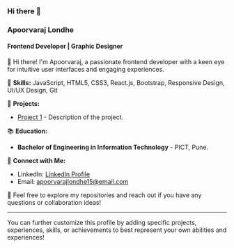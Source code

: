 ### Hi there 👋

<!--
**apoorvarajlondhe/apoorvarajlondhe** is a ✨ _special_ ✨ repository because its `README.md` (this file) appears on your GitHub profile.

Here are some ideas to get you started:

- 🔭 I’m currently working on ...
- 🌱 I’m currently learning ...
- 👯 I’m looking to collaborate on ...
- 🤔 I’m looking for help with ...
- 💬 Ask me about ...
- 📫 How to reach me: ...
- 😄 Pronouns: ...
- ⚡ Fun fact: ...
-->

<!--
<h1 align="center">Hello👋, I'm Suyog</h1>
<h3 align="center">I'm a Competitive Programmer and a Full Stack Web-Developer</h3>

<p align="center">
<img src='https://data.whicdn.com/images/54406285/original.gif' />
</p>
<p align="center">
<img src='https://komarev.com/ghpvc/?username=suyogkokaje' />
</p>
<p align="center">
<a href="https://linkedin.com/in/suyog-kokaje-bb54aa212" target="blank"><img src="https://img.shields.io/badge/LinkedIn-0077B5?style=for-the-badge&logo=linkedin&logoColor=white"/></a>
<a href="mailto:suyogkokaje6@gmail.com" target="blank"><img src="https://img.shields.io/badge/Gmail-D14836?style=for-the-badge&logo=gmail&logoColor=white"/></a>
<a href="https://twitter.com/KokajeSuyog" target="blank"><img src="https://img.shields.io/badge/Twitter-1DA1F2?style=for-the-badge&logo=twitter&logoColor=white"/></a>
</p>

<h3 align="center">CP Handles:</h3>
<p align="center">
<a href="https://codeforces.com/profile/tsubasa_otori" target="blank"><img align="center" src="https://img.shields.io/badge/Codeforces-445f9d?style=for-the-badge&logo=Codeforces&logoColor=white"/></a>
<a href="https://www.instagram.com/suyog_kokaje/" target="blank"><img align="center" src="https://img.shields.io/badge/-LeetCode-FFA116?style=for-the-badge&logo=LeetCode&logoColor=black"/></a>
<a href="https://twitter.com/kokajesuyog" target="blank"><img align="center" src="https://img.shields.io/badge/Codechef-%23B92B27.svg?&style=for-the-badge&logo=Codechef&logoColor=white"/></a>
</p>

<h3 align="center">Languages and Tools:</h3>
<p align="center"> 
<img src="https://img.shields.io/badge/C%2B%2B-00599C?style=for-the-badge&logo=c%2B%2B&logoColor=white"/> 
<img src="https://img.shields.io/badge/Python-FFD43B?style=for-the-badge&logo=python&logoColor=blue"/> 
<img src="https://img.shields.io/badge/JavaScript-323330?style=for-the-badge&logo=javascript&logoColor=F7DF1E"/> 
<img src="https://img.shields.io/badge/Bootstrap-563D7C?style=for-the-badge&logo=bootstrap&logoColor=white"/> 
<img src="https://img.shields.io/badge/Tailwind_CSS-38B2AC?style=for-the-badge&logo=tailwind-css&logoColor=white"/> 
<img src="https://img.shields.io/badge/React-20232A?style=for-the-badge&logo=react&logoColor=61DAFB"/> 
<img src="https://img.shields.io/badge/next.js-000000?style=for-the-badge&logo=nextdotjs&logoColor=white"/> 
<img src="https://img.shields.io/badge/Express.js-000000?style=for-the-badge&logo=express&logoColor=white"/> 
<img src="https://img.shields.io/badge/Node.js-339933?style=for-the-badge&logo=nodedotjs&logoColor=white"/> 
<img src="https://img.shields.io/badge/Flutter-02569B?style=for-the-badge&logo=flutter&logoColor=white"/> 
<img src="https://img.shields.io/badge/Flask-000000?style=for-the-badge&logo=flask&logoColor=white"/> 
<img src="https://img.shields.io/badge/MySQL-005C84?style=for-the-badge&logo=mysql&logoColor=white"/> 
<img src="https://img.shields.io/badge/MongoDB-4EA94B?style=for-the-badge&logo=mongodb&logoColor=white"/> 
<img src="https://img.shields.io/badge/Vercel-000000?style=for-the-badge&logo=vercel&logoColor=white"/> 
<img src="https://img.shields.io/badge/Render-%46E3B7.svg?style=for-the-badge&logo=render&logoColor=white"/> 
<img src="https://img.shields.io/badge/OpenCV-27338e?style=for-the-badge&logo=OpenCV&logoColor=white"/> 
<img src="https://img.shields.io/badge/Pandas-2C2D72?style=for-the-badge&logo=pandas&logoColor=white"/> 
<img src="https://img.shields.io/badge/scikit_learn-F7931E?style=for-the-badge&logo=scikit-learn&logoColor=white"/> 
<img src="https://img.shields.io/badge/LaTeX-47A141?style=for-the-badge&logo=LaTeX&logoColor=white"/> 
<img src="https://img.shields.io/badge/Postman-FF6C37?style=for-the-badge&logo=Postman&logoColor=white"/> 
<img src="https://img.shields.io/badge/NeoVim-%2357A143.svg?&style=for-the-badge&logo=neovim&logoColor=white"/> 
<img src="https://img.shields.io/badge/VSCode-0078D4?style=for-the-badge&logo=visual%20studio%20code&logoColor=white"/> 
<img src="https://img.shields.io/badge/GIT-E44C30?style=for-the-badge&logo=git&logoColor=white"/> 
<img src="https://img.shields.io/badge/Ubuntu-E95420?style=for-the-badge&logo=ubuntu&logoColor=white"/> 
</p>

<h3 align="center">Contributions:</h3>
<p align="center"><img src="https://github.com/suyogkokaje/suyogkokaje/blob/output/github-contribution-grid-snake.svg"/></p>
-->

### Apoorvaraj Londhe
#### Frontend Developer | Graphic Designer

👋 Hi there! I'm Apoorvaraj, a passionate frontend developer with a keen eye for intuitive user interfaces and engaging experiences.

🧰 **Skills:** JavaScript, HTML5, CSS3, React.js, Bootstrap, Responsive Design, UI/UX Design, Git

🚀 **Projects:** 
- [Project 1]([link](https://elite-real-estate.pages.dev/)) - Description of the project.

📚 **Education:**
- **Bachelor of Engineering in Information Technology** - PICT, Pune.

🔗 **Connect with Me:**
- LinkedIn: [LinkedIn Profile](link)
- Email: apoorvarajlondhe15@email.com

📌 Feel free to explore my repositories and reach out if you have any questions or collaboration ideas!

---

You can further customize this profile by adding specific projects, experiences, skills, or achievements to best represent your own abilities and experiences!

